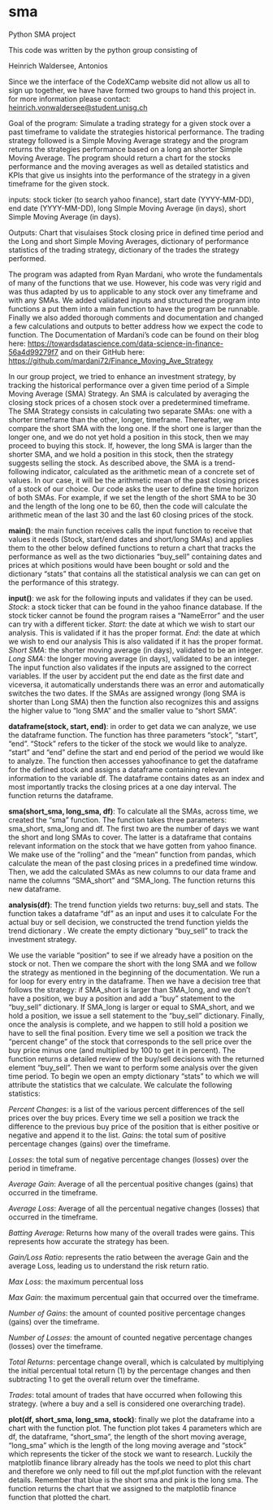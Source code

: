 # sma
Python SMA project

This code was written by the python group consisting of 

Heinrich Waldersee, Antonios

Since we the interface of the CodeXCamp website did not allow us all to sign up together, we have have formed two groups to hand this project in. for more information please contact: heinrich.vonwaldersee@student.unisg.ch

Goal of the program: Simulate a trading strategy for a given stock over a past timeframe to validate the strategies historical performance. The trading strategy followed is a Simple Moving Average strategy and the program returns the strategies performance based on a long an shorter Simple Moving Average. The program should return a chart for the stocks performance and the moving averages as well as detailed statistics and KPIs that give us insights into the performance of the strategy in a given timeframe for the given stock.

inputs: stock ticker (to search yahoo finance), 
        start date (YYYY-MM-DD), 
        end date (YYYY-MM-DD), 
        long SImple Moving Average (in days), 
        short Simple Moving Average (in days).
        
Outputs: Chart that visulaises Stock closing price in defined time period and the Long and short Simple Moving Averages,
         dictionary of performance statistics of the trading strategy, 
         dictionary of the trades the strategy performed.

The program was adapted from Ryan Mardani, who wrote the fundamentals of many of the functions that we use. However, his code was very rigid and was thus adapted by us to applicable to any stock over any timeframe and with any SMAs. We added validated inputs and structured the program into functions a put them into a main function to have the program be runnable. Finally we also added thorough comments and documentation and changed a few calculations and outputs to better address how we expect the code to function. 
The Documentation of Mardani’s code can be found on their blog here: 
https://towardsdatascience.com/data-science-in-finance-56a4d99279f7 
and on their GitHub here: https://github.com/mardani72/Finance_Moving_Ave_Strategy

In our group project, we tried to enhance an investment strategy, by tracking the historical performance over a given time period of a Simple Moving Average (SMA) Strategy. An SMA is calculated by averaging the closing stock prices of a chosen stock over a predetermined timeframe.
The SMA Strategy consists in calculating two separate SMAs: one with a shorter timeframe than the other, longer, timeframe. Thereafter, we compare the short SMA with the long one. If the short one is larger than the longer one, and we do not yet hold a position in this stock, then we may proceed to buying this stock. If, however, the long SMA is larger  than the shorter SMA, and we hold a position in this stock, then the strategy suggests selling the stock.
As described above, the SMA is a trend-following indicator, calculated as the arithmetic mean of a concrete set of values. In our case, it will be the arithmetic mean of the past closing prices of a stock of our choice. Our code asks the user to define the time horizon of both SMAs. For example, if we set the length of the short SMA to be 30 and the length of the long one to be 60, then the code will calculate the arithmetic mean of the last 30 and the last 60 closing prices of the stock. 

**main()**: the main function receives calls the input function to receive that values it needs (Stock, start/end dates and short/long SMAs) and applies them to the other below defined functions to return a chart that tracks the performance as well as the two dictionaries “buy_sell” containing dates and prices at which positions would have been bought or sold and the dictionary “stats” that contains all the statistical analysis we can can get on the performance of this strategy. 

**input()**: we ask for the following inputs and validates if they can be used.
  _Stock_: a stock ticker that can be found in the yahoo finance database. If the stock ticker cannot be found the program raises a “NameError” and the user can try with a different ticker.
  _Start:_ the date at which we wish to start our analysis. This is validated if it has the proper format.
  _End_: the date at which we wish to end our analysis This is also validated if it has the proper format.
  _Short SMA_: the shorter moving average (in days), validated to be an integer.
 _Long SMA:_ the longer moving average (in days), validated to be an integer.
The input function also validates if the inputs are assigned to the correct variables. If the user by accident put the end date as the first date and viceversa, it automatically understands there was an error and automatically switches the two dates. If the SMAs are assigned wrongy (long SMA is shorter than Long SMA) then the function also recognizes this and assigns the higher value to “long SMA” and the smaller value to “short SMA”. 

**dataframe(stock, start, end)**: in order to get data we can analyze, we use the dataframe function.  The function has three parameters “stock”, “start”, “end”. “Stock” refers to the ticker of the stock we would like to analyze. “start” and “end” define the start and end period of the period we would like to analyze. The function then accesses yahoofinance to get the dataframe for the defined stock and assigns a dataframe containing relevant information to the variable df. The dataframe contains dates as an index and most importantly tracks the closing prices at a one day interval. The function returns the dataframe.

**sma(short_sma, long_sma, df)**: To calculate all the SMAs, across time, we created the “sma” function. The function takes three parameters: sma_short, sma_long and df. The first two are the number of days we want the short and long SMAs to cover. The latter is a dataframe that contains relevant information on the stock that we have gotten from yahoo finance. We make use of the “rolling” and the “mean” function from pandas, which calculate the mean of the past closing prices in a predefined time window. Then, we add the calculated SMAs as new columns to our data frame and name the columns “SMA_short” and “SMA_long. The function returns this new dataframe.

**analysis(df)**: The trend function yields two returns: buy_sell and stats. The function takes a dataframe “df” as an input and uses it to calculate For the actual buy or sell decision, we constructed the trend function yields the trend dictionary . We create the empty dictionary “buy_sell” to track the investment strategy. 

We use the variable “position” to see if we already have a position on the stock or not. Then we compare the short with the long SMA and we follow the strategy as mentioned in the beginning of the documentation. We run a for loop for every entry in the dataframe. Then we have a decision tree that follows the strategy: if SMA_short is larger than SMA_long, and we don’t have a position, we buy a position and add a “buy” statement to the “buy_sell”  dictionary. If SMA_long is larger or equal to SMA_short, and we hold a position, we issue a sell statement to the “buy_sell” dictionary. Finally, once the analysis is complete, and we happen to still hold a position we have to sell the final position. Every time we sell a position we track the “percent change” of the stock that corresponds to the sell price over the buy price minus one (and multiplied by 100 to get it in percent). The function returns a detailed review of the buy/sell decisions with the returned element “buy_sell”.
Then we want to perform some analysis over the given time period. To begin we open an empty dictionary “stats” to which we will attribute the statistics that we calculate. We calculate the following statistics:

  _Percent Changes_: is a list of the various percent differences of the sell prices over the buy prices. Every time we sell a position we track the difference to the previous buy price of the position that is either positive or negative and append it to the list.
  _Gains_: the total sum of positive percentage changes (gains) over the timeframe.
  
  _Losses_: the total sum of negative percentage changes (losses) over the period in timeframe.
  
  _Average Gain_: Average of all the percentual positive changes (gains) that occurred in the timeframe.
  
  _Average Loss_: Average of all the percentual negative changes (losses) that occurred in the timeframe.
  
  _Batting Average_: Returns how many of the overall trades were gains. This represents how accurate the strategy has been. 
  
  _Gain/Loss Ratio_: represents the ratio between the average Gain and the average Loss, leading us to understand the risk return ratio. 
  
  _Max Loss_: the maximum percentual loss
  
  _Max Gain_: the maximum percentual gain that occurred over the timeframe.
  
  _Number of Gains_: the amount of counted positive percentage changes (gains) over the timeframe.
  
  _Number of Losses_: the amount of counted negative percentage changes (losses) over the timeframe.
  
  _Total Returns_: percentage change overall, which is calculated by multiplying the initial percentual total return (1) by the percentage changes and then subtracting 1 to get the overall return over the timeframe.
  
  _Trades_: total amount of trades that have occurred when following this strategy. (where a buy and a sell is considered one overarching trade). 

**plot(df, short_sma, long_sma, stock)**: finally we plot the dataframe into a chart with the function plot. The function plot takes 4 parameters which are df, the dataframe, “short_sma”, the length of the short moving average, “long_sma” which is the length of the long moving average and “stock” which represents the ticker of the stock we want to research. Luckily the matplotlib finance library already has the tools we need to plot this chart and therefore we only need to fill out the mpf.plot function with the relevant details. Remember that blue is the short sma and pink is the long sma. The function returns the chart that we assigned to the matplotlib finance function that plotted the chart. 


 
 




